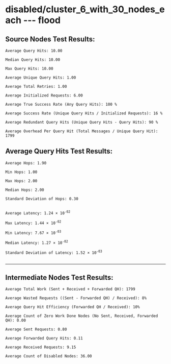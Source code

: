 # disabled/cluster_6_with_30_nodes_each --- flood
## Source Nodes Test Results:
	Average Query Hits: 10.00

	Median Query Hits: 10.00

	Max Query Hits: 10.00

	Average Unique Query Hits: 1.00

	Average Total Retries: 1.00

	Average Initialized Requests: 6.00

	Average True Success Rate (Any Query Hits): 100 %

	Average Success Rate (Unique Query Hits / Initialized Requests): 16 %

	Average Redundant Query Hits (Unique Query Hits - Query Hits): 90 %

	Average Overhead Per Query Hit (Total Messages / Unique Query Hit): 1799



## Average Query Hits Test Results:
<pre><code>Average Hops: 1.90

Min Hops: 1.00

Max Hops: 2.00

Median Hops: 2.00

Standard Deviation of Hops: 0.30


Average Latency: 1.24 × 10<sup>-02</sup>

Max Latency: 1.44 × 10<sup>-02</sup>

Min Latency: 7.67 × 10<sup>-03</sup>

Median Latency: 1.27 × 10<sup>-02</sup>

Standard Deviation of Latency: 1.52 × 10<sup>-03</sup>

</code></pre>

---------------------------------------------
## Intermediate Nodes Test Results:

	Average Total Work (Sent + Received + Forwarded QH): 1799

	Average Wasted Requests ((Sent - Forwarded QH) / Received): 8%

	Average Query Hit Efficiency (Forwarded QH / Received): 10%

	Average Count of Zero Work Done Nodes (No Sent, Received, Forwarded QH): 0.00

	Average Sent Requests: 0.80

	Average Forwarded Query Hits: 0.11

	Average Received Requests: 9.15

	Average Count of Disabled Nodes: 36.00

